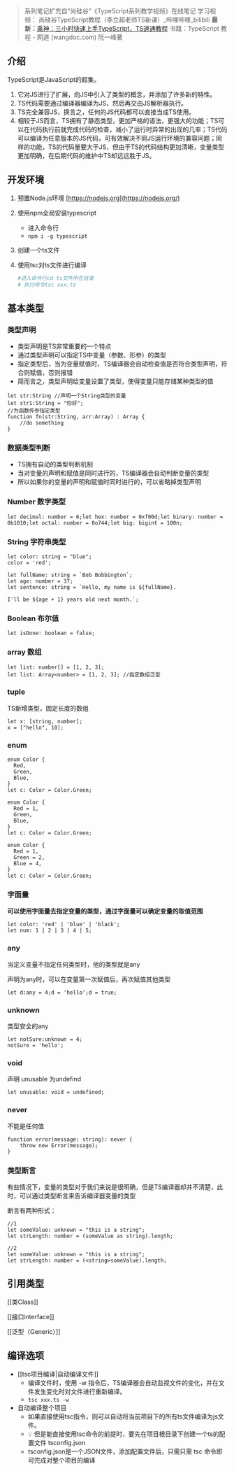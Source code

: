 
> 系列笔记扩充自“尚硅谷”《TypeScript系列教学视频》在线笔记
> 学习视频： 尚硅谷TypeScript教程（李立超老师TS新课）_哔哩哔哩_bilibili
> **最新：**[禹神：三小时快速上手TypeScript，TS速通教程](https://www.bilibili.com/video/BV1YS411w7Bf/?share_source=copy_web&vd_source=6582771ced8eee146aabc565f50f4ae7)
> 书籍：TypeScript 教程 - 网道 (wangdoc.com) 阮一峰著
## 介绍

TypeScript是JavaScript的超集。

1. 它对JS进行了扩展，向JS中引入了类型的概念，并添加了许多新的特性。
2. TS代码需要通过编译器编译为JS，然后再交由JS解析器执行。
3. TS完全兼容JS，换言之，任何的JS代码都可以直接当成TS使用。
4. 相较于JS而言，TS拥有了静态类型，更加严格的语法，更强大的功能；TS可以在代码执行前就完成代码的检查，减小了运行时异常的出现的几率；TS代码可以编译为任意版本的JS代码，可有效解决不同JS运行环境的兼容问题；同样的功能，TS的代码量要大于JS，但由于TS的代码结构更加清晰，变量类型更加明确，在后期代码的维护中TS却远远胜于JS。

## 开发环境

1. 预置Node.js环境 [https://nodejs.org](https://nodejs.org/)
2. 使用npm全局安装typescript
    - 进入命令行
    - `npm i -g typescript`
3. 创建一个ts文件
4. 使用tsc对ts文件进行编译
    
    ```bash
    #进入命令行cd ts文件所在目录
    # 执行命令tsc xxx.ts
    ```
## 基本类型

### 类型声明

- 类型声明是TS非常重要的一个特点
- 通过类型声明可以指定TS中变量（参数、形参）的类型
- 指定类型后，当为变量赋值时，TS编译器会自动检查值是否符合类型声明，符合则赋值，否则报错
- 简而言之，类型声明给变量设置了类型，使得变量只能存储某种类型的值

```tsx
let str:String //声明一个String类型的变量
let str1:String = "你好";
//为函数传参指定类型
function fn(str:String, arr:Array) : Array {
    //do something
}
```

### 数据类型判断

- TS拥有自动的类型判断机制
- 当对变量的声明和赋值是同时进行的，TS编译器会自动判断变量的类型
- 所以如果你的变量的声明和赋值时同时进行的，可以省略掉类型声明

### Number 数字类型

```tsx
let decimal: number = 6;let hex: number = 0xf00d;let binary: number = 0b1010;let octal: number = 0o744;let big: bigint = 100n;
```

### String 字符串类型

```tsx
let color: string = "blue";
color = 'red';

let fullName: string = `Bob Bobbington`;
let age: number = 37;
let sentence: string = `Hello, my name is ${fullName}.

I'll be ${age + 1} years old next month.`;
```

### Boolean 布尔值

```tsx
let isDone: boolean = false;
```

### array 数组

```tsx
let list: number[] = [1, 2, 3];
let list: Array<number> = [1, 2, 3]; //指定数组泛型
```

### tuple

TS新增类型，固定长度的数组

```tsx
let x: [string, number];
x = ["hello", 10]; 
```

### enum

```tsx
enum Color {
  Red,
  Green,
  Blue,
}
let c: Color = Color.Green;

enum Color {
  Red = 1,
  Green,
  Blue,
}
let c: Color = Color.Green;

enum Color {
  Red = 1,
  Green = 2,
  Blue = 4,
}
let c: Color = Color.Green;
```

### 字面量

**可以使用字面量去指定变量的类型，通过字面量可以确定变量的取值范围**

```tsx
let color: 'red' | 'blue' | 'black';
let num: 1 | 2 | 3 | 4 | 5;
```

### any

当定义变量不指定任何类型时，他的类型就是any

声明为any时，可以在变量第一次赋值后，再次赋值其他类型

```tsx
let d:any = 4;d = 'hello';d = true;
```

### unknown

类型安全的any

```tsx
let notSure:unknown = 4;
notSure = 'hello';
```

### void

声明 unusable 为undefind

```tsx
let unusable: void = undefined;
```

### never

不能是任何值

```tsx
function error(message: string): never {
    throw new Error(message);
}
```

### 类型断言

有些情况下，变量的类型对于我们来说是很明确，但是TS编译器却并不清楚，此时，可以通过类型断言来告诉编译器变量的类型

断言有两种形式：

```tsx
//1
let someValue: unknown = "this is a string";
let strLength: number = (someValue as string).length;
```

```tsx
//2
let someValue: unknown = "this is a string";
let strLength: number = (<string>someValue).length;
```

## 引用类型

[[类Class]]

[[接口interface]]

[[泛型（Generic）]]
## 编译选项

- [[tsc项目编译|自动编译文件]]
    - 编译文件时，使用 -w 指令后，TS编译器会自动监视文件的变化，并在文件发生变化时对文件进行重新编译。
    - `tsc xxx.ts -w`
- 自动编译整个项目
    - 如果直接使用tsc指令，则可以自动将当前项目下的所有ts文件编译为js文件。
    - 💡 但是能直接使用tsc命令的前提时，要先在项目根目录下创建一个ts的配置文件 tsconfig.json
    - tsconfig.json是一个JSON文件，添加配置文件后，只需只需 tsc 命令即可完成对整个项目的编译